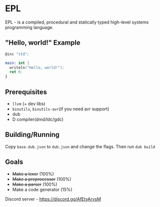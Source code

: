 # EPL


EPL - is a compiled, procedural and statically typed high-level systems programming language.

## "Hello, world!" Example

```nasm
@inc "std";

main: int {
  writeln("Hello, world!");
  ret 0;
}
```

## Prerequisites

* `llvm` (+ dev libs)
* `binutils`, `binutils-avr`(if you need avr support)
* dub
* D compiler(dmd/ldc/gdc)

## Building/Running

Copy `base.dub.json` to `dub.json` and change the flags. Then run `dub build`

## Goals

* ~~Make a lexer~~ (100%)
* ~~Make a preprocessor~~ (100%)
* ~~Make a parser~~ (100%)
* Make a code generator (15%)

Discord server - https://discord.gg/AfEtyArvsM
